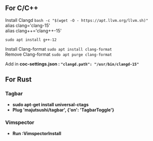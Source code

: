 ## For C/C++

Install Clangd `bash -c "$(wget -O - https://apt.llvm.org/llvm.sh)"`<br />
alias clang='clang-15'<br />
alias clang++='clang++-15'<br />

`sudo apt install g++-12`<br />

Install Clang-format `sudo apt install clang-format`<br />
Remove Clang-format `sudo apt purge clang-format`

Add in <b>coc-settings.json<b/> : `"clangd.path": "/usr/bin/clangd-15"`

## For Rust

### Tagbar

  -  sudo apt-get install universal-ctags
  -  Plug 'majutsushi/tagbar', {'on': 'TagbarToggle'}

### Vimspector

  - Run :VimspectorInstall
